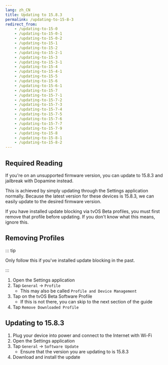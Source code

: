 ```yaml
---
lang: zh_CN
title: Updating to 15.8.3
permalink: /updating-to-15-8-3
redirect_from:
    - /updating-to-15-0
    - /updating-to-15-0-1
    - /updating-to-15-0-2
    - /updating-to-15-1
    - /updating-to-15-2
    - /updating-to-15-2-1
    - /updating-to-15-3
    - /updating-to-15-3-1
    - /updating-to-15-4
    - /updating-to-15-4-1
    - /updating-to-15-5
    - /updating-to-15-6
    - /updating-to-15-6-1
    - /updating-to-15-7
    - /updating-to-15-7-1
    - /updating-to-15-7-2
    - /updating-to-15-7-3
    - /updating-to-15-7-4
    - /updating-to-15-7-5
    - /updating-to-15-7-6
    - /updating-to-15-7-7
    - /updating-to-15-7-9
    - /updating-to-15-8
    - /updating-to-15-8-1
    - /updating-to-15-8-2
---
```


## Required Reading

If you're on an unsupported firmware version, you can update to 15.8.3 and jailbreak with Dopamine instead.

This is achieved by simply updating through the Settings application normally. Because the latest version for these devices is 15.8.3, we can easily update to the desired firmware version.

If you have installed update blocking via tvOS Beta profiles, you must first remove that profile before updating. If you don't know what this means, ignore this.

## Removing Profiles

::: tip

Only follow this if you've installed update blocking in the past.

:::

1. Open the Settings application
1. Tap `General` -> `Profile`
    - This may also be called `Profile and Device Management`
1. Tap on the tvOS Beta Software Profile
    - If this is not there, you can skip to the next section of the guide
1. Tap `Remove Downloaded Profile`

## Updating to 15.8.3

1. Plug your device into power and connect to the Internet with Wi-Fi
1. Open the Settings application
1. Tap `General` -> `Software Update`
    - Ensure that the version you are updating to is 15.8.3
1. Download and install the update
